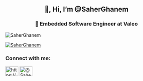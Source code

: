 <h2 align="center">👋, Hi, I’m @SaherGhanem</h2>
<h3 align="center">🌱 Embedded Software Engineer at Valeo</h3>

<p align="left"> <img src="https://komarev.com/ghpvc/?username=SaherGhanem&label=Profile%20views&color=0e75b6&style=flat" alt="SaherGhanem" /> </p>


<p align="left"> <a href="https://github.com/ryo-ma/github-profile-trophy"><img src="https://github-profile-trophy.vercel.app/?username=SaherGhanem&theme=onedark" alt="SaherGhanem" /></a> </p>


<h3 align="left">Connect with me:</h3>
<p align="left">
<a href="https://www.linkedin.com/in/saher-ghanem-40baa0168/" target="blank"><img align="center" src="https://raw.githubusercontent.com/rahuldkjain/github-profile-readme-generator/master/src/images/icons/Social/linked-in-alt.svg" alt="https://www.linkedin.com/in/saher-ghanem-40baa0168/" height="30" width="40" /></a>
<a href="https://www.hackerearth.com/@SaherGhanem" target="blank"><img align="center" src="https://raw.githubusercontent.com/rahuldkjain/github-profile-readme-generator/master/src/images/icons/Social/hackerearth.svg" alt="@SaherGhanem" height="30" width="40" /></a>
</p>
